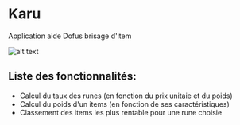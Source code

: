 # Karu
Application aide Dofus brisage d'item

![alt text](https://s.ankama.com/www/static.ankama.com/dofus/www/game/items/200/78055.png)

## Liste des fonctionnalités: 
+ Calcul du taux des runes (en fonction du prix unitaie et du poids)
+ Calcul du poids d'un items (en fonction de ses caractéristiques)
+ Classement des items les plus rentable pour une rune choisie
